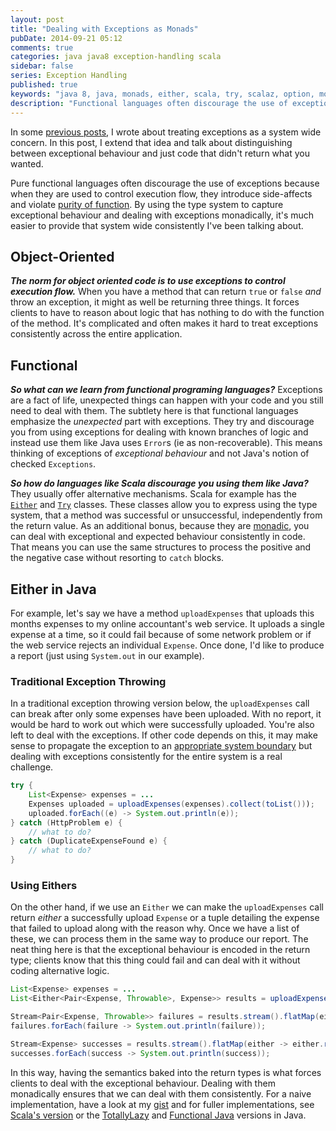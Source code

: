 ```yaml
---
layout: post
title: "Dealing with Exceptions as Monads"
pubDate: 2014-09-21 05:12
comments: true
categories: java java8 exception-handling scala
sidebar: false
series: Exception Handling
published: true
keywords: "java 8, java, monads, either, scala, try, scalaz, option, monadically"
description: "Functional languages often discourage the use of exceptions because they can subvert control execution flow; they introduce side-affects. By using the type system to capture exceptional behaviour and dealing with exceptions monadically, it's much easier to provide system wide consistently."
---
```


In some [previous posts](http://baddotrobot.com/blog/categories/exceptions/), I wrote about treating exceptions as a system wide concern. In this post, I extend that idea and talk about distinguishing between exceptional behaviour and just code that didn't return what you wanted.

Pure functional languages often discourage the use of exceptions because when they are used to control execution flow, they introduce side-affects and violate [purity of function](http://baddotrobot.com/blog/2012/04/03/scala-as-a-functional-oo-hybrid/). By using the type system to capture exceptional behaviour and dealing with exceptions monadically, it's much easier to provide that system wide consistently I've been talking about.

<!-- more -->

## Object-Oriented

***The norm for object oriented code is to use exceptions to control execution flow.*** When you have a method that can return `true` or `false` _and_ throw an exception, it might as well be returning three things. It forces clients to have to reason about logic that has nothing to do with the function of the method. It's complicated and often makes it hard to treat exceptions consistently across the entire application.


## Functional

***So what can we learn from functional programing languages?*** Exceptions are a fact of life, unexpected things can happen with your code and you still need to deal with them. The subtlety here is that functional languages emphasize the *unexpected* part with exceptions. They try and discourage you from using exceptions for dealing with known branches of logic and instead use them like Java uses `Error`s (ie as non-recoverable). This means thinking of exceptions of _exceptional behaviour_ and not Java's notion of checked `Exceptions`.

***So how do languages like Scala discourage you using them like Java?*** They usually offer alternative mechanisms. Scala for example has the [`Either`](http://www.scala-lang.org/api/2.11.1/#scala.util.Either) and [`Try`](http://www.scala-lang.org/api/2.11.1/#scala.util.Try) classes. These classes allow you to express using the type system, that a method was successful or unsuccessful, independently from the return value. As an additional bonus, because they are [monadic](http://debasishg.blogspot.co.uk/2008/03/monads-another-way-to-abstract.html), you can deal with exceptional and expected behaviour consistently in code. That means you can use the same structures to process the positive and the negative case without resorting to `catch` blocks.
  
## Either in Java
  
For example, let's say we have a method `uploadExpenses` that uploads this months expenses to my online accountant's web service. It uploads a single expense at a time, so it could fail because of some network problem or if the web service rejects an individual `Expense`. Once done, I'd like to produce a report (just using `System.out` in our example).

### Traditional Exception Throwing

In a traditional exception throwing version below, the `uploadExpenses` call can break after only some expenses have been uploaded. With no report, it would be hard to work out which were successfully uploaded. You're also left to deal with the exceptions. If other code depends on this, it may make sense to propagate the exception to an [appropriate system boundary](http://baddotrobot.com/blog/2012/03/28/exception-handling-as-a-system-wide-concern/) but dealing with exceptions consistently for the entire system is a real challenge.

``` java
try {
    List<Expense> expenses = ...
    Expenses uploaded = uploadExpenses(expenses).collect(toList()));    // <- can throw exceptions
    uploaded.forEach((e) -> System.out.println(e));
} catch (HttpProblem e) {
    // what to do?
} catch (DuplicateExpenseFound e) {
    // what to do?
}
```

### Using Eithers

On the other hand, if we use an `Either` we can make the `uploadExpenses` call return _either_ a successfully upload `Expense` or a tuple detailing the expense that failed to upload along with the reason why. Once we have a list of these, we can process them in the same way to produce our report. The neat thing here is that the exceptional behaviour is encoded in the return type; clients know that this thing could fail and can deal with it without coding alternative logic.


``` java
List<Expense> expenses = ...
List<Either<Pair<Expense, Throwable>, Expense>> results = uploadExpenses(expenses).collect(toList());

Stream<Pair<Expense, Throwable>> failures = results.stream().flatMap(either -> either.left());
failures.forEach(failure -> System.out.println(failure));

Stream<Expense> successes = results.stream().flatMap(either -> either.right());
successes.forEach(success -> System.out.println(success));
```
In this way, having the semantics baked into the return types is what forces clients to deal with the exceptional behaviour. Dealing with them monadically ensures that we can deal with them consistently. For a naive implementation, have a look at my [gist](https://gist.github.com/tobyweston/caefc3b5ec36348387e5) and for fuller implementations, see [Scala's version](https://github.com/scala/scala/blob/2.11.x/src/library/scala/util/Either.scala) or the [TotallyLazy](https://code.google.com/p/totallylazy/source/browse/src/com/googlecode/totallylazy/Either.java) and [Functional Java](https://functionaljava.ci.cloudbees.com/job/master/javadoc/fj/data/Either.html) versions in Java.
